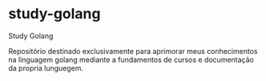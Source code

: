 # study-golang
Study Golang

Repositório destinado exclusivamente para aprimorar meus conhecimentos na linguagem golang mediante a fundamentos de cursos e documentação da propria lunguegem.
